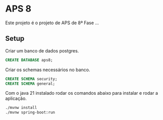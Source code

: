 # APS 8

Este projeto é o projeto de APS de 8ª Fase ...

## Setup

Criar um banco de dados postgres.

```sql
CREATE DATABASE aps8;
```

Criar os schemas necessários no banco.

```sql
CREATE SCHEMA security;
CREATE SCHEMA general;
```

Com o java 21 instalado rodar os comandos abaixo para instalar e rodar a aplicação.

```bash
./mvnw install
./mvnw spring-boot:run
```

